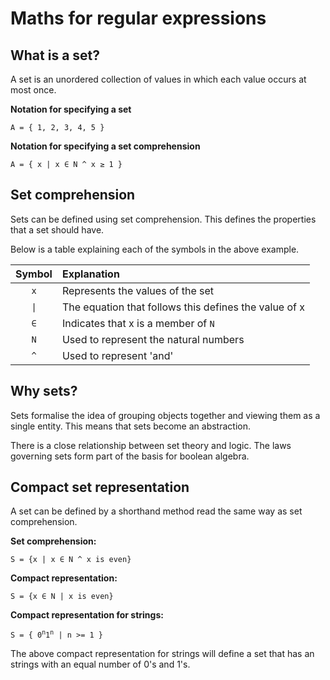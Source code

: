 # Maths for regular expressions

## What is a set?

A set is an unordered collection of values in which
each value occurs at most once.

**Notation for specifying a set**
```
A = { 1, 2, 3, 4, 5 }
```

**Notation for specifying a set comprehension**
```
A = { x | x ∈ N ^ x ≥ 1 }
```

## Set comprehension

Sets can be defined using set comprehension.
This defines the properties that a set should have.

Below is a table explaining each of the symbols in the above example.

| Symbol | Explanation |
| :----: | :---------- |
| `x` | Represents the values of the set |
| `\|` | The equation that follows this defines the value of x |
| `∈` | Indicates that x is a member of `N` |
| `N` | Used to represent the natural numbers |
| `^` | Used to represent 'and' |

## Why sets?

Sets formalise the idea of grouping objects together and viewing them as a single entity. This means that sets become an abstraction.

There is a close relationship between set theory and logic. The laws governing sets form part of the basis for boolean algebra.

## Compact set representation

A set can be defined by a shorthand method read the same way as set comprehension.

**Set comprehension:**
```
S = {x | x ∈ N ^ x is even}
```

**Compact representation:**
```
S = {x ∈ N | x is even}
```

**Compact representation for strings:**
<pre><code>S = { 0<sup>n</sup>1<sup>n</sup> | n >= 1 }</code></pre>

The above compact representation for strings will define a set that has an strings with an equal number of 0's and 1's.
